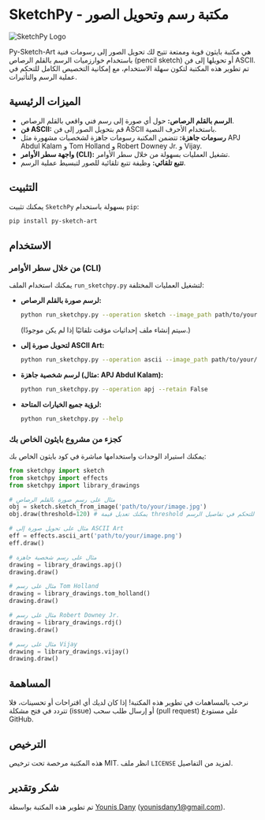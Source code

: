 # SketchPy - مكتبة رسم وتحويل الصور

![SketchPy Logo](https://raw.githubusercontent.com/MRMYSTERY003/sketchpy/main/assets/logo.png)

Py-Sketch-Art هي مكتبة بايثون قوية وممتعة تتيح لك تحويل الصور إلى رسومات فنية باستخدام خوارزميات الرسم بالقلم الرصاص (pencil sketch) أو تحويلها إلى فن ASCII. تم تطوير هذه المكتبة لتكون سهلة الاستخدام، مع إمكانية التخصيص الكامل للتحكم في عملية الرسم والتأثيرات.

## الميزات الرئيسية

*   **الرسم بالقلم الرصاص:** حول أي صورة إلى رسم فني واقعي بالقلم الرصاص.
*   **فن ASCII:** قم بتحويل الصور إلى فن ASCII باستخدام الأحرف النصية.
*   **رسومات جاهزة:** تتضمن المكتبة رسومات جاهزة لشخصيات مشهورة مثل APJ Abdul Kalam و Tom Holland و Robert Downey Jr. و Vijay.
*   **واجهة سطر الأوامر (CLI):** تشغيل العمليات بسهولة من خلال سطر الأوامر.
*   **تتبع تلقائي:** وظيفة تتبع تلقائية للصور لتبسيط عملية الرسم.

## التثبيت

يمكنك تثبيت `SketchPy` بسهولة باستخدام `pip`:

```bash
pip install py-sketch-art
```

## الاستخدام

### من خلال سطر الأوامر (CLI)

يمكنك استخدام الملف `run_sketchpy.py` لتشغيل العمليات المختلفة:

*   **لرسم صورة بالقلم الرصاص:**
    ```bash
    python run_sketchpy.py --operation sketch --image_path path/to/your/image.jpg --save True --retain False
    ```
    (سيتم إنشاء ملف إحداثيات مؤقت تلقائيًا إذا لم يكن موجودًا.)

*   **لتحويل صورة إلى ASCII Art:**
    ```bash
    python run_sketchpy.py --operation ascii --image_path path/to/your/image.png --save True
    ```

*   **لرسم شخصية جاهزة (مثال: APJ Abdul Kalam):**
    ```bash
    python run_sketchpy.py --operation apj --retain False
    ```

*   **لرؤية جميع الخيارات المتاحة:**
    ```bash
    python run_sketchpy.py --help
    ```

### كجزء من مشروع بايثون الخاص بك

يمكنك استيراد الوحدات واستخدامها مباشرة في كود بايثون الخاص بك:

```python
from sketchpy import sketch
from sketchpy import effects
from sketchpy import library_drawings

# مثال على رسم صورة بالقلم الرصاص
obj = sketch.sketch_from_image('path/to/your/image.jpg')
obj.draw(threshold=120) # يمكنك تعديل قيمة threshold للتحكم في تفاصيل الرسم

# مثال على تحويل صورة إلى ASCII Art
eff = effects.ascii_art('path/to/your/image.png')
eff.draw()

# مثال على رسم شخصية جاهزة
drawing = library_drawings.apj()
drawing.draw()

# مثال على رسم Tom Holland
drawing = library_drawings.tom_holland()
drawing.draw()

# مثال على رسم Robert Downey Jr.
drawing = library_drawings.rdj()
drawing.draw()

# مثال على رسم Vijay
drawing = library_drawings.vijay()
drawing.draw()
```

## المساهمة

نرحب بالمساهمات في تطوير هذه المكتبة! إذا كان لديك أي اقتراحات أو تحسينات، فلا تتردد في فتح مشكلة (issue) أو إرسال طلب سحب (pull request) على مستودع GitHub.

## الترخيص

هذه المكتبة مرخصة تحت ترخيص MIT. انظر ملف `LICENSE` لمزيد من التفاصيل.

## شكر وتقدير

تم تطوير هذه المكتبة بواسطة [Younis Dany](https://github.com/YounisDany/py-sketch-art) ([younisdany1@gmail.com](mailto:younisdany1@gmail.com)).
